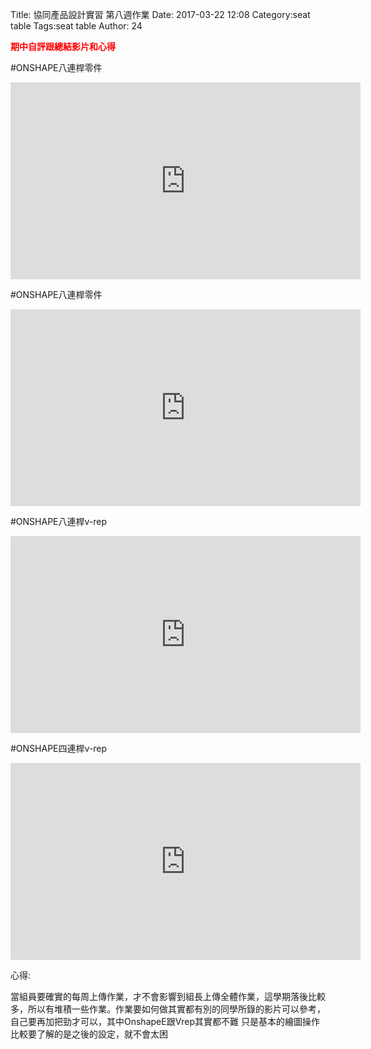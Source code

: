 Title: 協同產品設計實習 第八週作業
Date: 2017-03-22 12:08
Category:seat table
Tags:seat table
Author: 24

<b><font color="red">期中自評跟總結影片和心得</font></b>

<!-- PELICAN_END_SUMMARY -->

#ONSHAPE八連桿零件

<iframe width="560" height="315" src="https://www.youtube.com/embed/eI_nXcs2sYg" frameborder="0" allowfullscreen></iframe>

#ONSHAPE八連桿零件

<iframe width="560" height="315" src="https://www.youtube.com/embed/0Xu7jxV_yD8" frameborder="0" allowfullscreen></iframe>

#ONSHAPE八連桿v-rep

<iframe width="560" height="315" src="https://www.youtube.com/embed/eNAPuKLCGxY" frameborder="0" allowfullscreen></iframe>

#ONSHAPE四連桿v-rep

<iframe width="560" height="315" src="https://www.youtube.com/embed/_stRSOLncrg" frameborder="0" allowfullscreen></iframe>

心得:

當組員要確實的每周上傳作業，才不會影響到組長上傳全體作業，這學期落後比較多，所以有堆積一些作業。作業要如何做其實都有別的同學所錄的影片可以參考，自己要再加把勁才可以，其中OnshapeE跟Vrep其實都不難 只是基本的繪圖操作比較要了解的是之後的設定，就不會太困


